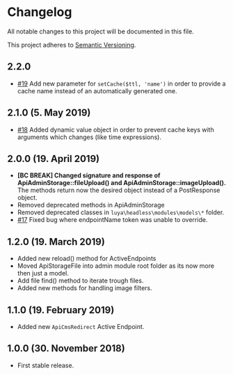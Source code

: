 # Changelog

All notable changes to this project will be documented in this file.

This project adheres to [Semantic Versioning](http://semver.org/).

## 2.2.0

+ [#19](https://github.com/luyadev/luya-headless/issues/19) Add new parameter for `setCache($ttl, 'name')` in order to provide a cache name instead of an automatically generated one.

## 2.1.0 (5. May 2019)

+ [#18](https://github.com/luyadev/luya-headless/issues/18) Added dynamic value object in order to prevent cache keys with arguments which changes (like time expressions).

## 2.0.0 (19. April 2019)

+ **[BC BREAK] Changed signature and response of ApiAdminStorage::fileUpload() and ApiAdminStorage::imageUpload().** The methods return now the desired object instead of a PostResponse object.
+ Removed deprecated methods in ApiAdminStorage
+ Removed deprecated classes in `luya\headless\modules\models\*` folder.
+ [#17](https://github.com/luyadev/luya-headless/issues/17) Fixed bug where endpointName token was unable to override.

## 1.2.0 (19. March 2019)

+ Added new reload() method for ActiveEndpoints
+ Moved ApiStorageFile into admin module root folder as its now more then just a model.
+ Add file find() method to iterate trough files.
+ Added new methods for handling image filters.

## 1.1.0 (19. February 2019)

+ Added new `ApiCmsRedirect` Active Endpoint.

## 1.0.0 (30. November 2018)

+ First stable release.
